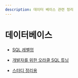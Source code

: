```yaml
---
description: 데이터 베이스 관련 정리
---
```


# 데이터베이스

- [SQL 레벨업](sql_levelup/README.md)
  
- [개발자를 위한 오라클 SQL 튜닝](tune/README.md)

- [스터디 정리용](easy_db/2021-07-17-db-toc.md)
